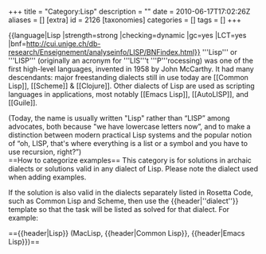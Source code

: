 +++
title = "Category:Lisp"
description = ""
date = 2010-06-17T17:02:26Z
aliases = []
[extra]
id = 2126
[taxonomies]
categories = []
tags = []
+++

{{language|Lisp
|strength=strong
|checking=dynamic
|gc=yes
|LCT=yes
|bnf=http://cui.unige.ch/db-research/Enseignement/analyseinfo/LISP/BNFindex.html}}
'''Lisp''' or '''LISP''' (originally an acronym for '''LIS'''t '''P'''rocessing) was one of the first high-level languages, invented in 1958 by John McCarthy. It had many descendants: major freestanding dialects still in use today are [[Common Lisp]], [[Scheme]] & [[Clojure]]. Other dialects of Lisp are used as scripting languages in applications, most notably [[Emacs Lisp]], [[AutoLISP]], and [[Guile]].

(Today, the name is usually written "Lisp" rather than “LISP” among advocates, both because "we have lowercase letters now”, and to make a distinction between modern practical Lisp systems and the popular notion of “oh, LISP, that's where everything is a list or a symbol and you have to use recursion, right?”)
<br clear=all>
==How to categorize examples==
This category is for solutions in archaic dialects or solutions valid in any dialect of Lisp. Please note the dialect used when adding examples.

If the solution is also valid in the dialects separately listed in Rosetta Code, such as Common Lisp and Scheme, then use the <nowiki>{{header|</nowiki>''dialect''<nowiki>}}</nowiki> template so that the task will be listed as solved for that dialect. For example:

 <nowiki>=={{header|Lisp}} (MacLisp, {{header|Common Lisp}}, {{header|Emacs Lisp}})==</nowiki>
